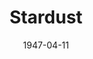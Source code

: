 ---
title: Stardust
date: 1947-04-11
closing_date: 1947-04-18
layout: productions
featured_image: 
image_caption:
image_credit:
playbill: 
category: 
Theatre: Theatre Jacksonville
Venue: Little Theatre
cast:
  Arthur Scott, Junior: Ken Bell
  Claire Carter: Velma Henning
  Cynthia Keene: Jeannette Baggerly
  Janet Ross: Susie M. Simpson
  Jerry Flanagan: Bob Powell
  John Redmond: Alfred Stone
  Madame DeFore: Miriam Searles
  Marion Phillips: Helen Kriebs
  Mavis Moriarity: Elaine Singer
  Miss Freeman: Maxine Browning
  Miss Robinson: Mary Frances Remley
  Mr. Craig Kendall Bach: Dean Robinson
  Phil Ford: Jimmie Best
  Prudence Mason: Alyce Aaron
  Raimund Brown: Richard Kirkpatrick
  Stella Brahms: Patricia Van de Velde
  Tad Voorhis: Bryant Simms
crew:
  Assistant Stage Manager: Harold Walker
  Director: L. Bramer Carlson
  Lighting controls: Su Hawkins
  Make-up: 
    - Elsie Foreman
    - June Davis
    - Nina Branch
    - Vonnie Patton
  Photographs in the lobby: Lloyd Sandgren
  Portrait of Miss Aaron: Jack Buffington
  Properties: 
    - Jane White
    - Mary Garcia
    - Rosa Harlan
  Scene painting and construction: 
    - Eugene Patton
    - Irma Jean Manning
    - James Best
    - Mary Garcia
    - Su Hawkins
    - Suzanne Kahr
    - Vonnie Patton
  Set and Lighting Design: Duke LeBrun
  Stage Manager: Dell Buffington
  Wardrobe: 
    - Edna Stegner
    - Nina Branch
---